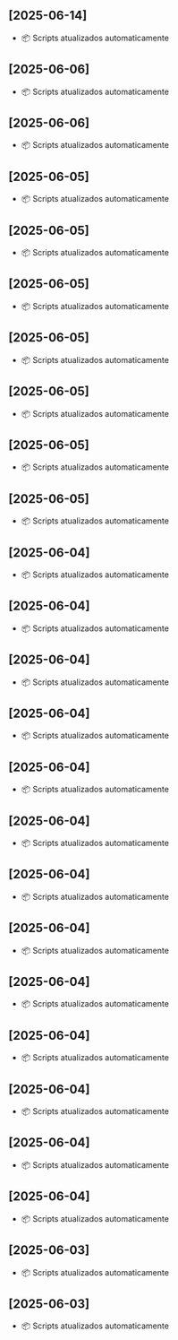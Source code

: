 ## [2025-06-14]
- 📦 Scripts atualizados automaticamente

## [2025-06-06]
- 📦 Scripts atualizados automaticamente

## [2025-06-06]
- 📦 Scripts atualizados automaticamente

## [2025-06-05]
- 📦 Scripts atualizados automaticamente

## [2025-06-05]
- 📦 Scripts atualizados automaticamente

## [2025-06-05]
- 📦 Scripts atualizados automaticamente

## [2025-06-05]
- 📦 Scripts atualizados automaticamente

## [2025-06-05]
- 📦 Scripts atualizados automaticamente

## [2025-06-05]
- 📦 Scripts atualizados automaticamente

## [2025-06-05]
- 📦 Scripts atualizados automaticamente

## [2025-06-04]
- 📦 Scripts atualizados automaticamente

## [2025-06-04]
- 📦 Scripts atualizados automaticamente

## [2025-06-04]
- 📦 Scripts atualizados automaticamente

## [2025-06-04]
- 📦 Scripts atualizados automaticamente

## [2025-06-04]
- 📦 Scripts atualizados automaticamente

## [2025-06-04]
- 📦 Scripts atualizados automaticamente

## [2025-06-04]
- 📦 Scripts atualizados automaticamente

## [2025-06-04]
- 📦 Scripts atualizados automaticamente

## [2025-06-04]
- 📦 Scripts atualizados automaticamente

## [2025-06-04]
- 📦 Scripts atualizados automaticamente

## [2025-06-04]
- 📦 Scripts atualizados automaticamente

## [2025-06-04]
- 📦 Scripts atualizados automaticamente

## [2025-06-04]
- 📦 Scripts atualizados automaticamente

## [2025-06-03]
- 📦 Scripts atualizados automaticamente

## [2025-06-03]
- 📦 Scripts atualizados automaticamente


